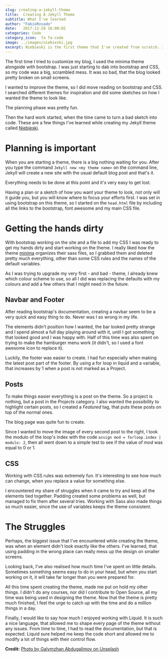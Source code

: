```yaml
---
slug: creating-a-jekyll-theme
title:  Creating A Jekyll Theme
subtitle: What I've learned 
author: "FabioRosado"
date:   2017-12-29 16:00:02
categories: Code
category_icon:  fa fa-code
image: ../images/niebieski.jpg
excerpt: Niebieski is the first theme that I've created from scratch. In this post I look back at what I've learned and the struggles I faced when creating the theme.
---
```

The first time I tried to customize my blog, I used the minima theme alongside with bootstrap. I was just starting to dab into bootstrap and CSS, so my code was a big, scrambled mess. It was so bad, that the blog looked pretty broken on small screens.

I wanted to improve the theme, so I did move reading on bootstrap and CSS. I searched different themes for inspiration and did some sketches on how I wanted the theme to look like.

The planning phase was pretty fun.

Then the hard work started, when the time came to turn a bad sketch into code. These are a few things I've learned while creating my Jekyll theme called [Niebieski](https://github.com/FabioRosado/Niebieski).

# Planning is important

When you are starting a theme, there is a big nothing waiting for you. After you type the command `Jekyll new <my theme name>` on the command line, Jekyll will create a new site with the usual default blog post and that's it.

Everything needs to be done at this point and it's very easy to get lost.

Having a plan or a sketch of how you want your theme to look, not only will it guide you, but you will know where to focus your efforts first. I was set in using bootstrap on this theme, so I started on the `head.html` file by including all the links to the bootstrap, font awesome and my main CSS file.

# Getting the hands dirty

With bootstrap working on the site and a file to add my CSS I was ready to get my hands dirty and start working on the theme. I really liked how the theme [minima](https://github.com/jekyll/minima)
organizes their sass files, so I grabbed them and deleted pretty much everything, other than some CSS rules and the names of the default variables.

As I was trying to upgrade my very first - and bad - theme, I already knew which colour scheme to use, so all I did was replacing the defaults with my colours and add a few others that I might need in the future.

## Navbar and Footer

After reading bootstrap's documentation, creating a navbar seem to be a very quick and easy thing to do. Never was I so wrong in my life.

The elements didn't position how I wanted, the bar looked pretty strange and I spend almost a full day playing around with it, until I got something that looked good and I was happy with. Half of this time was also spent on trying to make the hamburger menu work (it didn't, so I used a font awesome icon to replace it).

Luckily, the footer was easier to create. I had fun especially when making the latest post part of the footer. By using a for loop in liquid and a variable, that increases by 1 when a post is not marked as a Project.

## Posts

To make things easier everything is a post on the theme. So a project is nothing, but a post in the _Projects_ category. I also wanted the possibility to highlight certain posts, so I created a _Featured_ tag, that puts these posts on top of the normal ones.

The blog page was quite fun to create.

Since I wanted to move the image of every second post to the right, I took the modulo of the loop's index with the code `assign mod = forloop.index | modulo: 2`, then all went down to a simple test to see if the value of _mod_  was equal to 0 or 1.

## CSS

Working with CSS rules was extremely fun. It's interesting to see how much can change, when you replace a value for something else.

I encountered my share of struggles when it came to try and keep all the elements tied together. Padding created some problems as well, but managed to fix them after several tries. Working with Sass also made things so much easier, since the use of variables keeps the theme consistent.

# The Struggles

Perhaps, the biggest issue that I've encountered while creating the theme, was when an element didn't look exactly like the others. I've learned, that using padding in the wrong place can really mess up the design on smaller screens.

Looking back, I've also realised how much time I've spent on little details. Sometimes something seems easy to do in your head, but when you start working on it, it will take far longer than you were prepared for.

All this time spent creating the theme, made me put on hold my other things. I didn't do any courses, nor did I contribute to Open Source, all my time was being used in designing the theme. Now that the theme is pretty much finished, I feel the urge to catch up with the time and do a million things in a day.

Finally, I would like to say how much I enjoyed working with Liquid. It is such a nice language, that allowed me to shape every page of the theme without any issues. From time to time, I had to read the documentation, but that is expected. Liquid sure helped me keep the code short and allowed me to modify a lot of things with their control flow.

**Credit:** [Photo by Galymzhan Abdugalimov on Unsplash](https://unsplash.com/photos/ICW6QYOcdlg)
